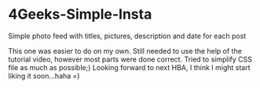 # 4Geeks-Simple-Insta
Simple photo feed with titles, pictures, description and date for each post

This one was easier to do on my own. 
Still needed to use the help of the tutorial video, however most parts were done correct. 
Tried to simplify CSS file as much as possible;)
Looking forward to next HBA, I think I might start liking it soon...haha =)
